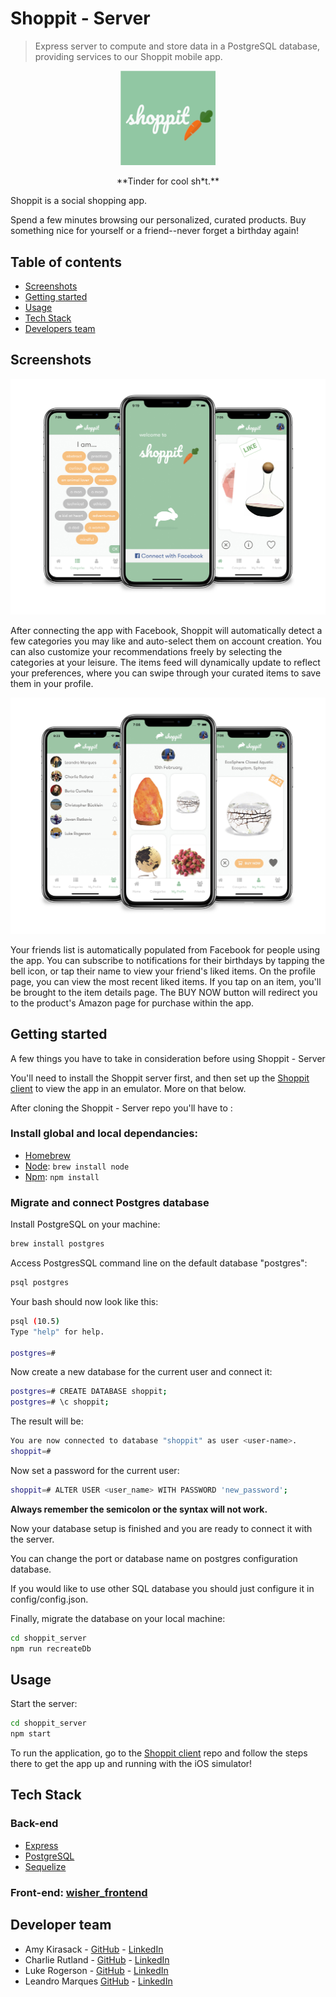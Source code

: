 # Shoppit - Server

> Express server to compute and store data in a PostgreSQL database, providing services to our Shoppit mobile app.

<p align="center">
  <img src="./assets/logo.png" width="30%">
</p>

<p align="center">
**Tinder for cool sh*t.**
</p>

Shoppit is a social shopping app.

Spend a few minutes browsing our personalized, curated products. Buy something nice for yourself or a friend--never forget a birthday again!

## Table of contents

- [Screenshots](#screenshots)
- [Getting started](#getting-started)
- [Usage](#usage)
- [Tech Stack](#tech-stack)
- [Developers team](#developers-team)

## Screenshots

<p align="center">
  <img src="./assets/first.jpg" />
</p>

After connecting the app with Facebook, Shoppit will automatically detect a few categories you may like and auto-select them on account creation. You can also customize your recommendations freely by selecting the categories at your leisure. The items feed will dynamically update to reflect your preferences, where you can swipe through your curated items to save them in your profile.

<p align="center">
  <img src="./assets/second.jpg" />
</p>

Your friends list is automatically populated from Facebook for people using the app. You can subscribe to notifications for their birthdays by tapping the bell icon, or tap their name to view your friend's liked items. On the profile page, you can view the most recent liked items. If you tap on an item, you'll be brought to the item details page. The BUY NOW button will redirect you to the product's Amazon page for purchase within the app.

## Getting started

A few things you have to take in consideration before using Shoppit - Server

You'll need to install the Shoppit server first, and then set up the [Shoppit client](https://github.com/Luke-Rogerson/shoppit_client) to view the app in an emulator. More on that below.

After cloning the Shoppit - Server repo you'll have to :

### Install global and local dependancies:

- [Homebrew](https://brew.sh/)
- [Node](https://nodejs.org/en/): `brew install node`
- [Npm](https://www.npmjs.com/): `npm install`

### Migrate and connect Postgres database

Install PostgreSQL on your machine:

```bash
brew install postgres
```

Access PostgresSQL command line on the default database "postgres":

```bash
psql postgres
```

Your bash should now look like this:

```bash
psql (10.5)
Type "help" for help.

postgres=#
```

Now create a new database for the current user and connect it:

```bash
postgres=# CREATE DATABASE shoppit;
postgres=# \c shoppit;
```

The result will be:

```bash
You are now connected to database "shoppit" as user <user-name>.
shoppit=#
```

Now set a password for the current user:

```bash
shoppit=# ALTER USER <user_name> WITH PASSWORD 'new_password';
```

**Always remember the semicolon or the syntax will not work.**

Now your database setup is finished and you are ready to connect it with the server.

You can change the port or database name on postgres configuration database.

If you would like to use other SQL database you should just configure it in config/config.json.

Finally, migrate the database on your local machine:

```bash
cd shoppit_server
npm run recreateDb
```

## Usage

Start the server:

```bash
cd shoppit_server
npm start
```

To run the application, go to the [Shoppit client](https://github.com/Luke-Rogerson/shoppit_client) repo and follow the steps there to get the app up and running with the iOS simulator!

## Tech Stack

### Back-end

- [Express](https://expressjs.com/)
- [PostgreSQL](https://www.postgresql.org/)
- [Sequelize](http://docs.sequelizejs.com/)

### Front-end: [wisher_frontend](https://github.com/Luke-Rogerson/wisher_frontend)

## Developer team

- Amy Kirasack - [GitHub](https://github.com/momentmuse) - [LinkedIn](https://www.linkedin.com/in/amy-kirasack/)
- Charlie Rutland - [GitHub](https://github.com/charlierutland) - [LinkedIn](https://www.linkedin.com/in/charlie-rutland/)
- Luke Rogerson - [GitHub](https://github.com/Luke-Rogerson) - [LinkedIn](https://www.linkedin.com/in/lukerogerson/)
- Leandro Marques [GitHub](https://github.com/rusomarques) - [LinkedIn](https://www.linkedin.com/in/leandro-marques-pereira/)
